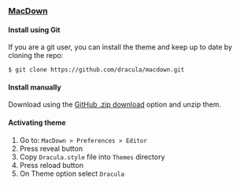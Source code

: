 ### [MacDown](https://macdown.uranusjr.com/)

#### Install using Git

If you are a git user, you can install the theme and keep up to date by cloning the repo:

    $ git clone https://github.com/dracula/macdown.git

#### Install manually

Download using the [GitHub .zip download](https://github.com/dracula/macdown/archive/master.zip) option and unzip them.

#### Activating theme

1.  Go to: `MacDown > Preferences > Editor`
2.  Press reveal button
3.  Copy `Dracula.style` file into `Themes` directory
4.  Press reload button
5.  On Theme option select `Dracula`
